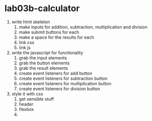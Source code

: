 # lab03b-calculator

1) write html skeleton
    1) make inputs for addition, subtraction, multiplication and division
    1) make submit buttons for each
    1) make a space for the results for each
    1) link css
    1) link js
1) write the javascript for functionality
    1) grab the input elements
    1) grab the button elements
    1) grab the result elements
    1) create event listeners for add button
    1) create event listeners for subtraction button
    1) create event listeners for multiplication button
    1) create event listeners for division button
1) style it with css
    1) get sensible stuff
    1) header
    1) flexbox
    1) 